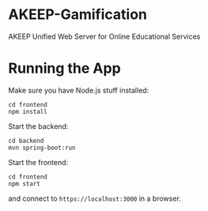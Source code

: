 # AKEEP-Gamification
AKEEP Unified Web Server for Online Educational Services

# Running the App

Make sure you have Node.js stuff installed:
```
cd frontend
npm install
```

Start the backend:

```
cd backend
mvn spring-boot:run
```

Start the frontend:

```
cd frontend
npm start
```

and connect to `https://localhost:3000` in a browser.
